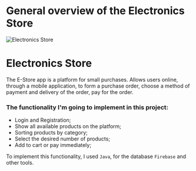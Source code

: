 # General overview of the Electronics Store

![Electronics Store](https://user-images.githubusercontent.com/106800118/190904267-7a693a77-7ed7-419d-8a72-9696dd9dca5d.gif)

# Electronics Store

The E-Store app is a platform for small purchases. Allows users online, through a mobile application, 
to form a purchase order, choose a method of payment and delivery of the order, pay for the order.

### The functionality I'm going to implement in this project:
* Login and Registration;
* Show all available products on the platform;
* Sorting products by category;
* Select the desired number of products;
* Add to cart or pay immediately;

To implement this functionality, I used `Java`, for the database `Firebase` and other tools.
